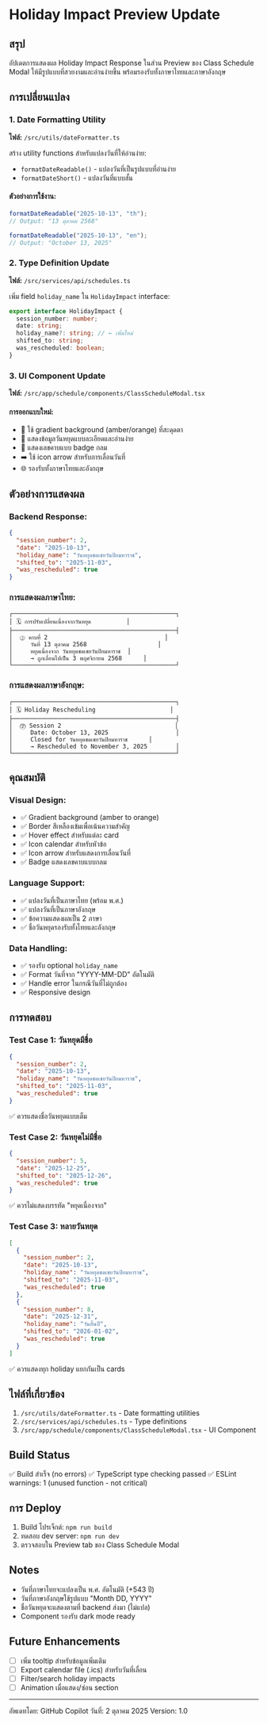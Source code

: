 # Holiday Impact Preview Update

## สรุป

อัปเดตการแสดงผล Holiday Impact Response ในส่วน Preview ของ Class Schedule Modal ให้มีรูปแบบที่สวยงามและอ่านง่ายขึ้น พร้อมรองรับทั้งภาษาไทยและภาษาอังกฤษ

## การเปลี่ยนแปลง

### 1. Date Formatting Utility

**ไฟล์:** `/src/utils/dateFormatter.ts`

สร้าง utility functions สำหรับแปลงวันที่ให้อ่านง่าย:

- `formatDateReadable()` - แปลงวันที่เป็นรูปแบบที่อ่านง่าย
- `formatDateShort()` - แปลงวันที่แบบสั้น

#### ตัวอย่างการใช้งาน:

```typescript
formatDateReadable("2025-10-13", "th");
// Output: "13 ตุลาคม 2568"

formatDateReadable("2025-10-13", "en");
// Output: "October 13, 2025"
```

### 2. Type Definition Update

**ไฟล์:** `/src/services/api/schedules.ts`

เพิ่ม field `holiday_name` ใน `HolidayImpact` interface:

```typescript
export interface HolidayImpact {
  session_number: number;
  date: string;
  holiday_name?: string; // ← เพิ่มใหม่
  shifted_to: string;
  was_rescheduled: boolean;
}
```

### 3. UI Component Update

**ไฟล์:** `/src/app/schedule/components/ClassScheduleModal.tsx`

#### การออกแบบใหม่:

- 🎨 ใช้ gradient background (amber/orange) ที่สะดุดตา
- 📅 แสดงข้อมูลวันหยุดแบบละเอียดและอ่านง่าย
- 🔢 แสดงเลขคาบแบบ badge กลม
- ➡️ ใช้ icon arrow สำหรับการเลื่อนวันที่
- 🌐 รองรับทั้งภาษาไทยและอังกฤษ

## ตัวอย่างการแสดงผล

### Backend Response:

```json
{
  "session_number": 2,
  "date": "2025-10-13",
  "holiday_name": "วันหยุดชดเชยวันปิยมหาราช",
  "shifted_to": "2025-11-03",
  "was_rescheduled": true
}
```

### การแสดงผลภาษาไทย:

```
┌──────────────────────────────────────────────┐
│ 🗓️ การปรับเปลี่ยนเนื่องจากวันหยุด          │
├──────────────────────────────────────────────┤
│  ⓶ คาบที่ 2                                 │
│     วันที่ 13 ตุลาคม 2568                    │
│     หยุดเนื่องจาก วันหยุดชดเชยวันปิยมหาราช  │
│     → ถูกเลื่อนไปเป็น 3 พฤศจิกายน 2568      │
└──────────────────────────────────────────────┘
```

### การแสดงผลภาษาอังกฤษ:

```
┌──────────────────────────────────────────────┐
│ 🗓️ Holiday Rescheduling                     │
├──────────────────────────────────────────────┤
│  ⓶ Session 2                                │
│     Date: October 13, 2025                   │
│     Closed for วันหยุดชดเชยวันปิยมหาราช      │
│     → Rescheduled to November 3, 2025        │
└──────────────────────────────────────────────┘
```

## คุณสมบัติ

### Visual Design:

- ✅ Gradient background (amber to orange)
- ✅ Border สีเหลืองเข้มเพื่อเน้นความสำคัญ
- ✅ Hover effect สำหรับแต่ละ card
- ✅ Icon calendar สำหรับหัวข้อ
- ✅ Icon arrow สำหรับแสดงการเลื่อนวันที่
- ✅ Badge แสดงเลขคาบแบบกลม

### Language Support:

- ✅ แปลงวันที่เป็นภาษาไทย (พร้อม พ.ศ.)
- ✅ แปลงวันที่เป็นภาษาอังกฤษ
- ✅ ข้อความแสดงผลเป็น 2 ภาษา
- ✅ ชื่อวันหยุดรองรับทั้งไทยและอังกฤษ

### Data Handling:

- ✅ รองรับ optional `holiday_name`
- ✅ Format วันที่จาก "YYYY-MM-DD" อัตโนมัติ
- ✅ Handle error ในกรณีวันที่ไม่ถูกต้อง
- ✅ Responsive design

## การทดสอบ

### Test Case 1: วันหยุดมีชื่อ

```json
{
  "session_number": 2,
  "date": "2025-10-13",
  "holiday_name": "วันหยุดชดเชยวันปิยมหาราช",
  "shifted_to": "2025-11-03",
  "was_rescheduled": true
}
```

✅ ควรแสดงชื่อวันหยุดแบบเต็ม

### Test Case 2: วันหยุดไม่มีชื่อ

```json
{
  "session_number": 5,
  "date": "2025-12-25",
  "shifted_to": "2025-12-26",
  "was_rescheduled": true
}
```

✅ ควรไม่แสดงบรรทัด "หยุดเนื่องจาก"

### Test Case 3: หลายวันหยุด

```json
[
  {
    "session_number": 2,
    "date": "2025-10-13",
    "holiday_name": "วันหยุดชดเชยวันปิยมหาราช",
    "shifted_to": "2025-11-03",
    "was_rescheduled": true
  },
  {
    "session_number": 8,
    "date": "2025-12-31",
    "holiday_name": "วันสิ้นปี",
    "shifted_to": "2026-01-02",
    "was_rescheduled": true
  }
]
```

✅ ควรแสดงทุก holiday แยกกันเป็น cards

## ไฟล์ที่เกี่ยวข้อง

1. `/src/utils/dateFormatter.ts` - Date formatting utilities
2. `/src/services/api/schedules.ts` - Type definitions
3. `/src/app/schedule/components/ClassScheduleModal.tsx` - UI Component

## Build Status

✅ Build สำเร็จ (no errors)
✅ TypeScript type checking passed
✅ ESLint warnings: 1 (unused function - not critical)

## การ Deploy

1. Build โปรเจ็กต์: `npm run build`
2. ทดสอบ dev server: `npm run dev`
3. ตรวจสอบใน Preview tab ของ Class Schedule Modal

## Notes

- วันที่ภาษาไทยจะแปลงเป็น พ.ศ. อัตโนมัติ (+543 ปี)
- วันที่ภาษาอังกฤษใช้รูปแบบ "Month DD, YYYY"
- ชื่อวันหยุดจะแสดงตามที่ backend ส่งมา (ไม่แปล)
- Component รองรับ dark mode ready

## Future Enhancements

- [ ] เพิ่ม tooltip สำหรับข้อมูลเพิ่มเติม
- [ ] Export calendar file (.ics) สำหรับวันที่เลื่อน
- [ ] Filter/search holiday impacts
- [ ] Animation เมื่อแสดง/ซ่อน section

---

อัพเดทโดย: GitHub Copilot
วันที่: 2 ตุลาคม 2025
Version: 1.0
